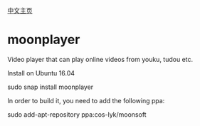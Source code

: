 [中文主页](https://github.com/coslyk/moonplayer/wiki/HomePageZH)

moonplayer
==========
Video player that can play online videos from youku, tudou etc.


Install on Ubuntu 16.04

sudo snap install moonplayer

In order to build it, you need to add the following ppa:

sudo add-apt-repository ppa:cos-lyk/moonsoft
